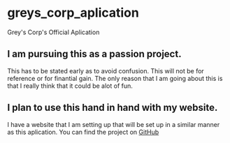 # greys_corp_aplication

Grey's Corp's Official Aplication

## I am pursuing this as a passion project.

This has to be stated early as to avoid confusion.
This will not be for reference or for finantial gain.
The only reason that I am going about this is that
I really think that it could be alot of fun.

## I plan to use this hand in hand with my website.

I have a website that I am setting up that will be
set up in a similar manner as this aplication.
You can find the project on [GitHub](https://github.com/JaydenAndrews/greys_corp_website)